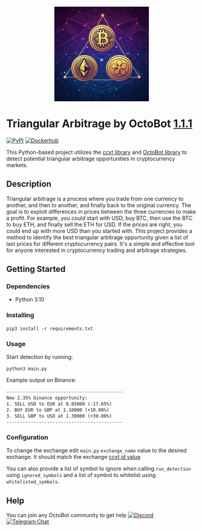 <p align="center">
  <img src="illustration.jpeg" width="250px" height="250px" alt="Triangular illustration">
</p>

# Triangular Arbitrage by OctoBot [1.1.1](https://github.com/Drakkar-Software/Triangular-Arbitrage/blob/master/CHANGELOG.md)
[![PyPI](https://img.shields.io/pypi/v/OctoBot-Triangular-Arbitrage.svg)](https://pypi.python.org/pypi/OctoBot-Triangular-Arbitrage/)
[![Dockerhub](https://img.shields.io/docker/pulls/drakkarsoftware/octobot-triangular-arbitrage.svg?logo=docker)](https://hub.docker.com/r/drakkarsoftware/octobot-triangular-arbitrage)

This Python-based project utilizes the [ccxt library](https://github.com/ccxt/ccxt) and [OctoBot library](https://github.com/Drakkar-Software/OctoBot) to detect potential triangular arbitrage opportunities in cryptocurrency markets.

## Description

Triangular arbitrage is a process where you trade from one currency to another, and then to another, and finally back to the original currency. The goal is to exploit differences in prices between the three currencies to make a profit. For example, you could start with USD, buy BTC, then use the BTC to buy ETH, and finally sell the ETH for USD. If the prices are right, you could end up with more USD than you started with. This project provides a method to identify the best triangular arbitrage opportunity given a list of last prices for different cryptocurrency pairs. It's a simple and effective tool for anyone interested in cryptocurrency trading and arbitrage strategies.

## Getting Started

### Dependencies

* Python 3.10

### Installing

```
pip3 install -r requirements.txt
```

### Usage
Start detection by running:
```
python3 main.py
```

Example output on Binance:
```
-------------------------------------------
New 2.35% binance opportunity:
1. SELL USD to EUR at 0.85000 (-17.65%)
2. BUY EUR to GBP at 1.10000 (+10.00%)
3. SELL GBP to USD at 1.30000 (+30.00%)
-------------------------------------------
```

### Configuration
To change the exchange edit `main.py` `exchange_name` value to the desired exchange. It should match the exchange [ccxt id value](https://github.com/ccxt/ccxt?tab=readme-ov-file#certified-cryptocurrency-exchanges)

You can also provide a list of symbol to ignore when calling `run_detection` using `ignored_symbols` and a list of symbol to whitelist using `whitelisted_symbols`.

## Help

You can join any OctoBot community to get help [![Discord](https://img.shields.io/discord/530629985661222912.svg?logo=discord&label=Discord)](https://octobot.click/gh-discord) [![Telegram Chat](https://img.shields.io/badge/telegram-chat-green.svg?logo=telegram&label=Telegram)](https://octobot.click/gh-telegram)
